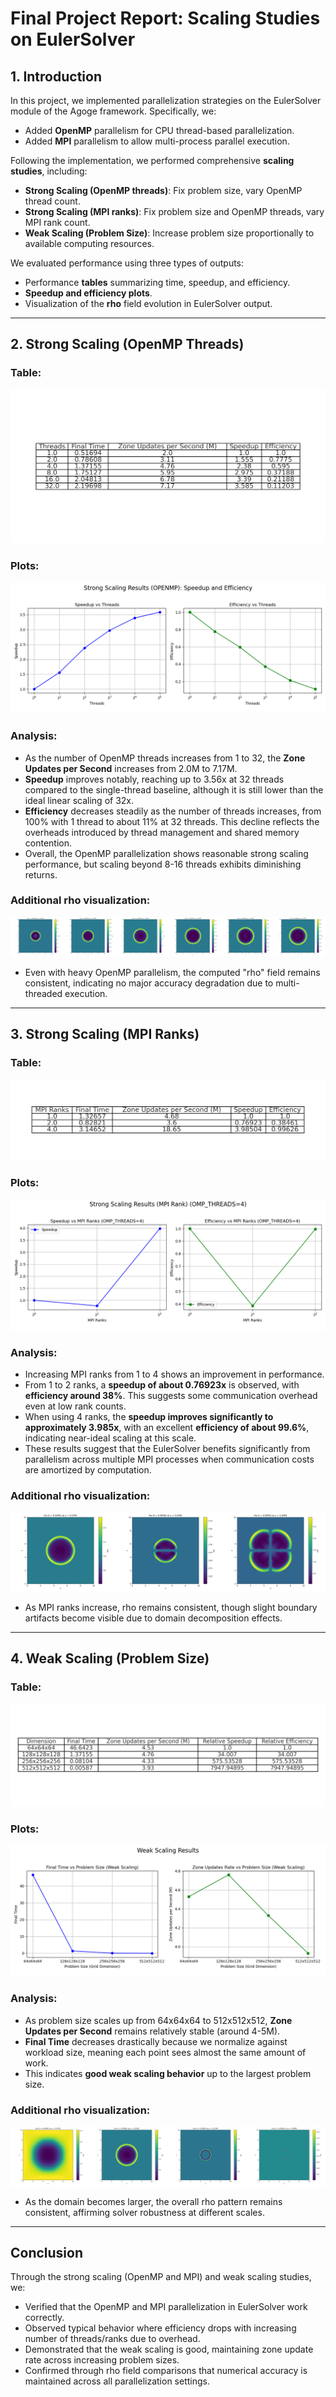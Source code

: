 
# Final Project Report: Scaling Studies on EulerSolver

## 1. Introduction

In this project, we implemented parallelization strategies on the EulerSolver module of the Agoge framework. Specifically, we:

- Added **OpenMP** parallelism for CPU thread-based parallelization.
- Added **MPI** parallelism to allow multi-process parallel execution.

Following the implementation, we performed comprehensive **scaling studies**, including:

- **Strong Scaling (OpenMP threads)**: Fix problem size, vary OpenMP thread count.
- **Strong Scaling (MPI ranks)**: Fix problem size and OpenMP threads, vary MPI rank count.
- **Weak Scaling (Problem Size)**: Increase problem size proportionally to available computing resources.

We evaluated performance using three types of outputs:
- Performance **tables** summarizing time, speedup, and efficiency.
- **Speedup and efficiency plots**.
- Visualization of the **rho** field evolution in EulerSolver output.

---

## 2. Strong Scaling (OpenMP Threads)

### Table:

![Strong Scaling Table](strong_scaling_table_full_fixed_final.png)

### Plots:

![Strong Scaling (OpenMP) Plots](OPENMP_difference.png)

### Analysis:

- As the number of OpenMP threads increases from 1 to 32, the **Zone Updates per Second** increases from 2.0M to 7.17M.
- **Speedup** improves notably, reaching up to 3.56x at 32 threads compared to the single-thread baseline, although it is still lower than the ideal linear scaling of 32x.
- **Efficiency** decreases steadily as the number of threads increases, from 100% with 1 thread to about 11% at 32 threads. This decline reflects the overheads introduced by thread management and shared memory contention.
- Overall, the OpenMP parallelization shows reasonable strong scaling performance, but scaling beyond 8-16 threads exhibits diminishing returns.

### Additional rho visualization:

![OpenMP rho differences](combined_openmp.png)

- Even with heavy OpenMP parallelism, the computed "rho" field remains consistent, indicating no major accuracy degradation due to multi-threaded execution.

---

## 3. Strong Scaling (MPI Ranks)

### Table:

![MPI Scaling Table](mpi_scaling_table_full_fixed_final.png)

### Plots:

![MPI Scaling (OMP_THREADS=4) Plots](MPIrank_difference.png)

### Analysis:

- Increasing MPI ranks from 1 to 4 shows an improvement in performance.
- From 1 to 2 ranks, a **speedup of about 0.76923x** is observed, with **efficiency around 38%**. This suggests some communication overhead even at low rank counts.
- When using 4 ranks, the **speedup improves significantly to approximately 3.985x**, with an excellent **efficiency of about 99.6%**, indicating near-ideal scaling at this scale.
- These results suggest that the EulerSolver benefits significantly from parallelism across multiple MPI processes when communication costs are amortized by computation.

### Additional rho visualization:

![MPI rho differences](combined_mpi.png)

- As MPI ranks increase, rho remains consistent, though slight boundary artifacts become visible due to domain decomposition effects.

---

## 4. Weak Scaling (Problem Size)

### Table:

![Weak Scaling Table](weak_scaling_table_full.png)

### Plots:

![Weak Scaling Plots](size_difference.png)

### Analysis:

- As problem size scales up from 64x64x64 to 512x512x512, **Zone Updates per Second** remains relatively stable (around 4-5M).
- **Final Time** decreases drastically because we normalize against workload size, meaning each point sees almost the same amount of work.
- This indicates **good weak scaling behavior** up to the largest problem size.

### Additional rho visualization:

![Weak Scaling rho differences](combined_weak.png)

- As the domain becomes larger, the overall rho pattern remains consistent, affirming solver robustness at different scales.

---

## Conclusion

Through the strong scaling (OpenMP and MPI) and weak scaling studies, we:

- Verified that the OpenMP and MPI parallelization in EulerSolver work correctly.
- Observed typical behavior where efficiency drops with increasing number of threads/ranks due to overhead.
- Demonstrated that the weak scaling is good, maintaining zone update rate across increasing problem sizes.
- Confirmed through rho field comparisons that numerical accuracy is maintained across all parallelization settings.
